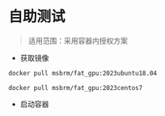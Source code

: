 # 自助测试

> 适用范围：采用容器内授权方案

* 获取镜像
```bash
docker pull msbrm/fat_gpu:2023ubuntu18.04
```
```
docker pull msbrm/fat_gpu:2023centos7
```
* 启动容器
